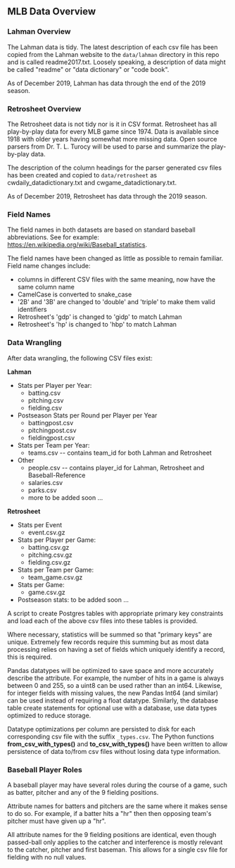 ## MLB Data Overview

### Lahman Overview

The Lahman data is tidy.  The latest description of each csv file has been copied from the Lahman website to the `data/lahman` directory in this repo and is called readme2017.txt.  Loosely speaking, a description of data might be called "readme" or "data dictionary" or "code book".

As of December 2019, Lahman has data through the end of the 2019 season.  

### Retrosheet Overview

The Retrosheet data is not tidy nor is it in CSV format.  Retrosheet has all play-by-play data for every MLB game since 1974.  Data is available since 1918 with older years having somewhat more missing data.  Open source parsers from Dr. T. L. Turocy will be used to parse and summarize the play-by-play data.

The description of the column headings for the parser generated csv files has been created and copied to `data/retrosheet` as cwdaily_datadictionary.txt and cwgame_datadictionary.txt.

As of December 2019, Retrosheet has data through the 2019 season.

### Field Names

The field names in both datasets are based on standard baseball abbreviations.  See for example: https://en.wikipedia.org/wiki/Baseball_statistics.

The field names have been changed as little as possible to remain familiar.  Field name changes include:

* columns in different CSV files with the same meaning, now have the same column name
* CamelCase is converted to snake_case
* '2B' and '3B' are changed to 'double' and 'triple' to make them valid identifiers
* Retrosheet's 'gdp' is changed to 'gidp' to match Lahman
* Retrosheet's 'hp' is changed to 'hbp' to match Lahman 

### Data Wrangling

After data wrangling, the following CSV files exist:

**Lahman**

* Stats per Player per Year:
  * batting.csv
  * pitching.csv
  * fielding.csv
* Postseason Stats per Round per Player per Year
  * battingpost.csv
  * pitchingpost.csv
  * fieldingpost.csv
* Stats per Team per Year:
  * teams.csv -- contains team_id for both Lahman and Retrosheet
* Other
  * people.csv -- contains player_id for Lahman, Retrosheet and Baseball-Reference
  * salaries.csv
  * parks.csv
  * more to be added soon ...
  

**Retrosheet**  

* Stats per Event
  * event.csv.gz
* Stats per Player per Game:
  * batting.csv.gz
  * pitching.csv.gz
  * fielding.csv.gz
* Stats per Team per Game:
  * team_game.csv.gz
* Stats per Game:
  * game.csv.gz
* Postseason stats: to be added soon ...

A script to create Postgres tables with appropriate primary key constraints and load each of the above csv files into these tables is provided.

Where necessary, statistics will be summed so that "primary keys" are unique.  Extremely few records require this summing but as most data processing relies on having a set of fields which uniquely identify a record, this is required.

Pandas datatypes will be optimized to save space and more accurately describe the attribute.  For example, the number of hits in a game is always between 0 and 255, so a uint8 can be used rather than an int64.  Likewise, for integer fields with missing values, the new Pandas Int64 (and similar) can be used instead of requiring a float datatype.  Similarly, the database table create statements for optional use with a database, use data types optimized to reduce storage.

Datatype optimizations per column are persisted to disk for each corresponding csv file with the suffix `_types.csv`.  The Python functions **from_csv_with_types()** and **to_csv_with_types()** have been written to  allow persistence of data to/from csv files without losing data type information.

### Baseball Player Roles

A baseball player may have several roles during the course of a game, such as batter, pitcher and any of the 9 fielding positions.

Attribute names for batters and pitchers are the same where it makes sense to do so.  For example, if a batter hits a "hr" then then opposing team's pitcher must have given up a "hr".

All attribute names for the 9 fielding positions are identical, even though passed-ball only applies to the catcher and interference is mostly relevant to the catcher, pitcher and first baseman.  This allows for a single csv file for fielding with no null values.